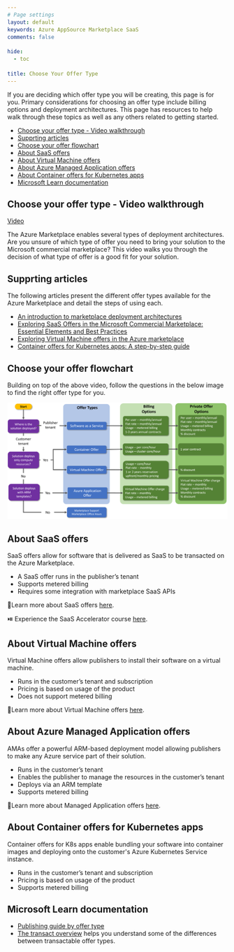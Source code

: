 ```yaml
---
# Page settings
layout: default
keywords: Azure AppSource Marketplace SaaS
comments: false

hide:
  - toc

title: Choose Your Offer Type
---
```


If you are deciding which offer type you will be creating, this page is for you. Primary considerations for choosing an offer type include billing options and deployment architectures. This page has resources to help walk through these topics as well as any others related to getting started.

<!-- no toc -->
- [Choose your offer type - Video walkthrough](#choose-your-offer-type---video-walkthrough)
- [Supprting articles](#supprting-articles)
- [Choose your offer flowchart](#choose-your-offer-flowchart)
- [About SaaS offers](#about-saas-offers)
- [About Virtual Machine offers](#about-virtual-machine-offers)
- [About Azure Managed Application offers](#about-azure-managed-application-offers)
- [About Container offers for Kubernetes apps](#about-container-offers-for-kubernetes-apps)
- [Microsoft Learn documentation](#microsoft-learn-documentation)


## Choose your offer type - Video walkthrough

<a href="https://go.microsoft.com/fwlink/?linkid=2236766" target="_blank">Video</a>

The Azure Marketplace enables several types of deployment architectures. Are you unsure of which type of offer you need to bring your solution to the Microsoft commercial marketplace? This video walks you through the decision of what type of offer is a good fit for your solution.

## Supprting articles

The following articles present the different offer types available for the Azure Marketplace and detail the steps of using each.

- [An introduction to marketplace deployment architectures](https://techcommunity.microsoft.com/t5/marketplace-blog-for-partners/an-introduction-to-marketplace-deployment-architectures/ba-p/3767723)
- [Exploring SaaS Offers in the Microsoft Commercial Marketplace: Essential Elements and Best Practices](https://techcommunity.microsoft.com/t5/marketplace-blog-for-partners/exploring-saas-offers-in-the-microsoft-commercial-marketplace/ba-p/3792559)
- [Exploring Virtual Machine offers in the Azure marketplace](https://techcommunity.microsoft.com/t5/marketplace-blog-for-partners/exploring-virtual-machine-offers-in-the-azure-marketplace/ba-p/3779854)
- [Container offers for Kubernetes apps: A step-by-step guide](https://techcommunity.microsoft.com/t5/marketplace-blog-for-partners/container-offers-for-kubernetes-apps-a-step-by-step-guide/ba-p/3804283)


## Choose your offer flowchart

Building on top of the above video, follow the questions in the below image to find the right offer type for you. 

![Find your offer type](./assets/offer-type-flow.png)

## About SaaS offers

SaaS offers allow for software that is delivered as SaaS to be transacted on the Azure Marketplace.

- A SaaS offer runs in the publisher’s tenant
- Supports metered billing
- Requires some integration with marketplace SaaS APIs

🚦Learn more about SaaS offers [here](../learning-paths/saas-offers.md).

⏯️ Experience the SaaS Accelerator course [here](../saas-accelerator/index.md).

## About Virtual Machine offers

Virtual Machine offers allow publishers to install their software on a virtual machine.

- Runs in the customer’s tenant and subscription
- Pricing is based on usage of the product
- Does not support metered billing

🚦Learn more about Virtual Machine offers [here](../learning-paths/virtual-machine-offers.md).

## About Azure Managed Application offers

AMAs offer a powerful ARM-based deployment model allowing publishers to make any Azure service part of their solution.

- Runs in the customer’s tenant
- Enables the publisher to manage the resources in the customer’s tenant
- Deploys via an ARM template
- Supports metered billing

🚦Learn more about Managed Application offers [here](../learning-paths/ama-offers.md).

## About Container offers for Kubernetes apps

Container offers for K8s apps enable bundling your software into container images and deploying onto the customer's Azure Kubernetes Service instance.

- Runs in the customer’s tenant and subscription
- Pricing is based on usage of the product
- Supports metered billing

## Microsoft Learn documentation

- <a target="_blank" href="https://docs.microsoft.com/azure/marketplace/publisher-guide-by-offer-type">Publishing guide by offer type</a>
- <a target="_blank" href="https://docs.microsoft.com/en-us/azure/marketplace/marketplace-commercial-transaction-capabilities-and-considerations#transact-overview">The transact overview</a> helps you understand some of the differences between transactable offer types.
